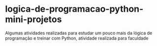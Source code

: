 # logica-de-programacao-python-mini-projetos
Algumas atividades realizadas para estudar um pouco mais da lógica de programação e treinar com Python, atividade realizada para faculdade
